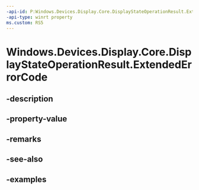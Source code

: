 ```yaml
---
-api-id: P:Windows.Devices.Display.Core.DisplayStateOperationResult.ExtendedErrorCode
-api-type: winrt property
ms.custom: RS5
---
```


<!-- Property syntax.
public HResult ExtendedErrorCode { get; }
-->

# Windows.Devices.Display.Core.DisplayStateOperationResult.ExtendedErrorCode

## -description

## -property-value

## -remarks

## -see-also

## -examples
